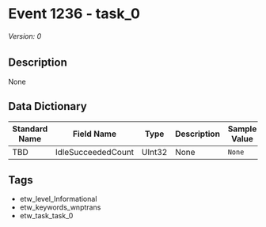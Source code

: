# Event 1236 - task_0
###### Version: 0

## Description
None

## Data Dictionary
|Standard Name|Field Name|Type|Description|Sample Value|
|---|---|---|---|---|
|TBD|IdleSucceededCount|UInt32|None|`None`|

## Tags
* etw_level_Informational
* etw_keywords_wnptrans
* etw_task_task_0